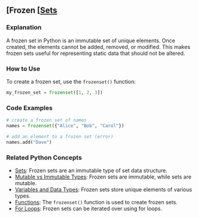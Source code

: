 ## [Frozen [[Sets](./../Frozen-[[Sets/)

### Explanation
A frozen set in Python is an immutable set of unique elements. Once created, the elements cannot be added, removed, or modified. This makes frozen sets useful for representing static data that should not be altered.

### How to Use
To create a frozen set, use the `frozenset()` function:

```python
my_frozen_set = frozenset([1, 2, 3])
```

### Code Examples
```python
# create a frozen set of names
names = frozenset({"Alice", "Bob", "Carol"})

# add an element to a frozen set (error)
names.add("Dave")
```

### Related Python Concepts
- [Sets](./../Sets/): Frozen sets are an immutable type of set data structure.
- [Mutable vs Immutable Types](./../Mutable-vs-Immutable-Types/): Frozen sets are immutable, while sets are mutable.
- [Variables and Data Types](./../Variables-and-Data-Types/): Frozen sets store unique elements of various types.
- [Functions](./../Functions/): The `frozenset()` function is used to create frozen sets.
- [For Loops](./../For-Loops/): Frozen sets can be iterated over using for loops.